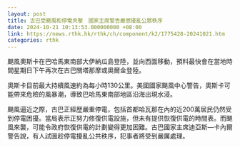 ```yaml
---
layout: post
title: 古巴受颶風和停電夾擊　國家主席警告嚴懲擾亂公眾秩序
date: 2024-10-21 10:13:53.000000000 +08:00
link: https://news.rthk.hk/rthk/ch/component/k2/1775428-20241021.htm
categories: rthk
---
```


颶風奧斯卡在巴哈馬東南部大伊納瓜島登陸，並向西面移動，預料最快會在當地時間星期日下午再次在古巴關塔那摩或奧爾金登陸。

奧斯卡目前最大持續風速約為每小時130公里。美國國家颶風中心警告，奧斯卡可能帶來危險的風暴潮，導致巴哈馬東南部地區沿海出現水浸。

颶風逼近之際，古巴正經歷嚴重停電，包括首都哈瓦那在內的近200萬居民仍然受到停電困擾。當局表示正努力修復供電設施，但未有提供恢復供電的時間表。而颶風來襲，可能令政府恢復供電的計劃變得更加困難。古巴國家主席迪亞斯—卡內爾警告說，有人試圖趁停電擾亂公共秩序，犯事者將受到嚴厲處理。
